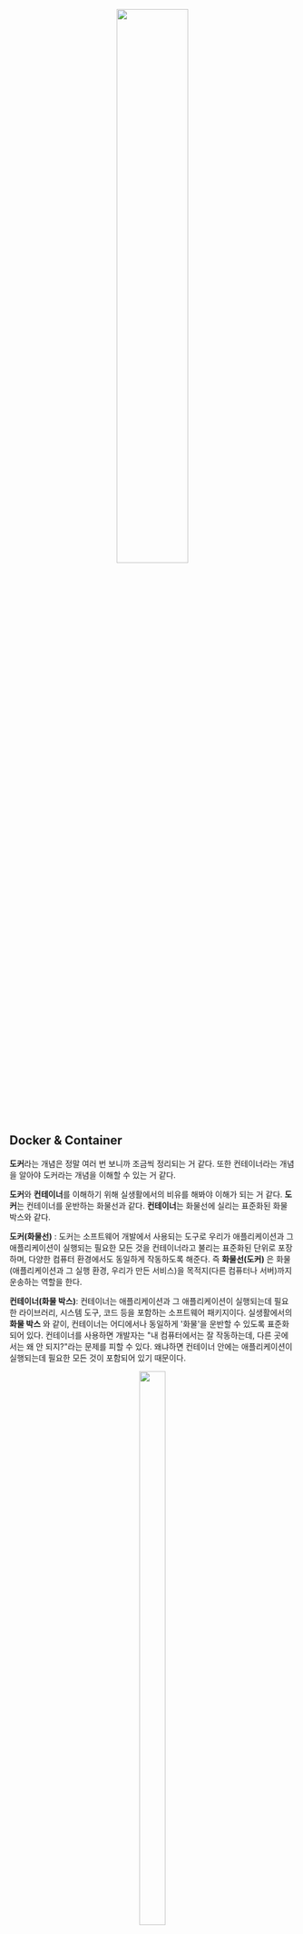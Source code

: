 
<p align="center">
  <img src="https://github.com/seunghyun0522/DevOpsJourney/assets/75532258/ca935a44-577d-4cb1-9995-0e5c44103433" width="50%" height="50%">
</p>

## Docker & Container

**도커**라는 개념은 정말 여러 번 보니까 조금씩 정리되는 거 같다. 또한 컨테이너라는 개념을 알아야 도커라는 개념을 이해할 수 있는 거 같다.

**도커**와 **컨테이너**를 이해하기 위해 실생활에서의 비유를 해봐야 이해가 되는 거 같다. **도커**는 컨테이너를 운반하는 화물선과 같다. **컨테이너**는 화물선에 실리는 표준화된 화물 박스와 같다.

**도커(화물선)** : 도커는 소프트웨어 개발에서 사용되는 도구로 우리가 애플리케이션과 그 애플리케이션이 실행되는 필요한 모든 것을 컨테이너라고 불리는 표준화된 단위로 포장하며, 다양한 컴퓨터 환경에서도 동일하게 작동하도록 해준다. 즉 **화물선(도커)** 은 화물(애플리케이션과 그 실행 환경, 우리가 만든 서비스)을 목적지(다른 컴퓨터나 서버)까지 운송하는 역할을 한다.

**컨테이너(화물 박스)**: 컨테이너는 애플리케이션과 그 애플리케이션이 실행되는데 필요한 라이브러리, 시스템 도구, 코드 등을 포함하는 소프트웨어 패키지이다. 실생활에서의 **화물 박스** 와 같이, 컨테이너는 어디에서나 동일하게 '화물'을 운반할 수 있도록 표준화되어 있다. 컨테이너를 사용하면 개발자는 "내 컴퓨터에서는 잘 작동하는데, 다른 곳에서는 왜 안 되지?"라는 문제를 피할 수 있다. 왜냐하면 컨테이너 안에는 애플리케이션이 실행되는데 필요한 모든 것이 포함되어 있기 때문이다.

<p align="center">
  <img src="https://github.com/seunghyun0522/DevOpsJourney/assets/75532258/c8fcf71f-2ed1-4eae-acac-cd3b630fd242" width="30%" height="50%">
</p>

내가 가장 좋아하는 버거킹을 운영한다고 가정해 보자. 버거킹에서 매일 같은 맛의 와퍼를 제공하기 위해서는 패티, 빵, 그릴, 콜라 등이 필요하다. 이제 내가 장사가 잘 돼서 버거킹을 여러 지역에 분점을 낼 계획이다. 각 지역의 분점에서도 동일한 맛의 와퍼를 제공하기 위해, 각 분점에 정확히 같은 조건의 와퍼 제조 세트를 배치해야 한다. 이때, 각 와퍼 제조 세트를 **컨테이너(Container)** 로 생각할 수 있고, 이 컨테이너들을 각 분점으로 운송해 주는 역할을 **도커(Docker)** 가 한다고 생각할 수 있다. 결과적으로, 어느 분점에서든지 동일한 맛의 와퍼를 제공할 수 있게 된다. 

_"오늘도 와퍼를 먹었지만 또 와퍼를 먹고 싶다."_

즉, Docker와 컨테이너를 사용함으로써, 개발자는 애플리케이션을 어디서나 동일하게 실행할 수 있는 환경을 만들 수 있다.

컴퓨터에서 다양한 프로그램이나 애플리케이션을 실행하고 싶을 때, 그것들이 잘 돌아가기 위해서는 각자 필요한 환경이 있다. 이 환경을 마련해 주는 방법 중에는 **버추얼 머신(VM)** 과 **컨테이너** 가 있다.

**버추얼 머신(VM) :** 버추얼 머신은 마치 집을 전체적으로 빌려 살면서, 그 안에서 필요한 가구부터 전자제품까지 모두 갖추는 것과 비슷하다. 현재 나는 회사에서는 윈도우 컴퓨터를 사용하고 있다. 근데 지금은 카페에서 맥북을 사용하고 있다. 만약 내가 맥북에서만 돌아가는 프로그램을 실행하고 싶다면?, VM을 통해 가상의 MacOS 를 Windows 안에서 별도로 만들어 그 안에서 프로그램을 실행할 수 있다.

하지만 이 방식은 집 전체를 빌리는 것처럼 많은 자원을 사용하기 때문에 무겁고 느릴 수도 있다.

**컨테이너(Docker)** : 와퍼 제조 세트 같은 컨테이너는 필요한 세트만 빌려 쓰는 것과 유사하다. 버거킹 건물 자체(컴퓨터의 운영체제)는 이미 있고, 우리는 와퍼 제조 세트 중 그릴 굽는 세트(컨테이너)만 사용하는 것이다. 그릴 굽는 세트는 우리가 필요로 하는 최소한의 기계와 용품만 있으며, 그래서 훨씬 가볍고 빠르게 움직일 수 있다. Docker는 이런 컨테이너를 쉽게 만들고 관리할 수 있게 해주는 도구 중 하나이다. 컨테이너는 필요한 프로그램과 그 실행 환경만을 포함하기 때문에, 다양한 운영체제에서도 문제없이 실행할 수 있다.

그래서 Docker는 VM보다 더 **"light-weight"** 한 컨테이너의 한 종류로 Linux, MacOS, Windows 등 다양한 OS를 지원해 준다. 

옵션적으로 Windows는 WSL2를 통해 지원해준다고 한다. 

_"WSL2..... 이것은 무엇인가??? 넌 뭐냐!!"_

**WSL2(Windows Subsystem For Linux)** :WSL2는 윈도우 컴퓨터에서 리눅스 운영체제를 가볍게 실행할 수 있게 해주는 기능이다. 

마치 윈도우 안에 작은 리눅스 방을 만들어주는 것과 같아서 윈도우를 쓰면서 리눅스 환경에서 작업할 수 있다. 이는 컨테이너처럼 가볍지만 실제 리눅스 커널을 사용하기 때문에 리눅스를 거의 완벽하게 경험할 수 있다.

요약하면....

VM은 집 전체를 빌리는 것처럼 무겁고 완전한 환경을 제공하는 반면, 컨테이너는 필요한 방만 빌려 쓰는 것처럼 가볍고 효율적이다. WSL2는 윈도우에서 리눅스를 가볍게 즐길 수 있는 특별한 방법이다.




<p align="center">
  <img src="https://github.com/seunghyun0522/DevOpsJourney/assets/75532258/4f8a73ea-c8f6-46a6-a457-5c4df7985089" width="30%" height="50%">
</p>

## **Saas(Software as a Service, 서비스로서의 소프트웨어)**

_"SaaS 너는 그래서 뭔데?!"_

며칠 전에 SaaS 뿐만 아니라 IaaS, PaaS를 공부했지만 완벽하게 이해하기 어려웠다. 다시 정리해 보자.

[https://cojjangsh.tistory.com/162](https://cojjangsh.tistory.com/162)


SaaS : 일상생활에서 다양하게 접할 수 있는 서비스를 인터넷을 통해 제공되는 소프트웨어 서비스다. 사용자는 소프트웨어를 직접 구매하고 설치할 필요 없이, 웹 브라우저를 통해 언제 어디서나 해당 소프트웨어를 사용할 수 있다. Saas는 일종의 **"렌탈"** 서비스와 비슷한데 사용자는 필요한 소프트웨어를 **"임대"** 하여 사용하고 사용량에 따라 비용을 지불하게 된다. 

이메일 서비스(Gmail, Outlook), 문서 작성 및 협업 도구(Google Docs, Microsoft 365), 사진 편집 도구(Adobe Photoshop Lightroom) 등이 있다. _우리 회사가 이와 같은 Saas 프로그램을 만들 수 있을까..? 그랬으면 좋겠다._

이러한 서비스들은 모두 인터넷을 통해 소프트웨어를 '사용'하는 형태로, 별도의 설치 없이 웹 브라우저나 앱을 통해 접근할 수 있다.

SaaS의 장점

1.  설치 불필요 : 복잡한 설치 과정 없이 서비스에 접속하여 바로 사용할 수 있다. Google Docs를 사용하기 위해 우리는 따로 설치하지 않는다(요즘은 자체 앱이 있긴 함). 인터넷 연결이 가능한 브라우저만 있으면 된다
2.  장소에 구애받지 않는 접근성 : 인터넷이 연결된 어디서나 서비스를 이용 가능. 회사, 공차, 버거킹, 스마트폰 등 다양한 기기에서 동일한 서비스를 이용
3.  최신 버전 사용 : Saas 제공 업체는 서비스를 지속적으로 업데이트하며, 사용자는 항상 최신 버전의 소프트웨어를 사용할 수 있다.

식상한 장점들이다...

일단 여기까지 Docker, Container, SaaS의 정리이다. 다음 포스팅은  AWS, Google Cloud 등 클라우드 컴퓨딩을 이용한 서비스를 이용해 Docker를 사용해 보고 더 나아가 쿠버네티스까지 정리해 봐야겠다.

클라우드 고수가 되는 그날까지... ㅎㅇㅌ
<p align="center">
  <img src="https://github.com/seunghyun0522/DevOpsJourney/assets/75532258/b689e6f5-8c9c-4ab4-abce-f5173fd36cda" width="30%" height="50%">
</p>

